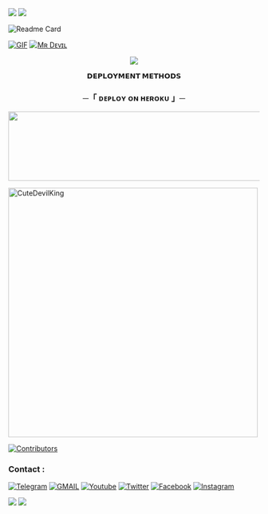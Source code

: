 <img src="https://user-images.githubusercontent.com/73097560/115834477-dbab4500-a447-11eb-908a-139a6edaec5c.gif"> 
<img src="https://user-images.githubusercontent.com/73097560/115834477-dbab4500-a447-11eb-908a-139a6edaec5c.gif">

![Readme Card](https://github-readme-stats.vercel.app/api/pin/?username=CuteDevilKing&repo=Devil_MUSIC&theme=flag-india)

[![GIF](https://github.com/CuteDevilKing/Devil_MUSIC/blob/main/Devil_MUSIC.gif)](https://github.com/CuteDevilKing)
   [![Mʀ Dᴇᴠɪʟ](https://github-stats-alpha.vercel.app/api?username=CUTEDEVIL "MRDEVIL")](https://github-stats-alpha.vercel.app/api?username=DEVILTEAM "MRDEVIL")


<p align="center">
  <img src="https://telegra.ph/file/e19b45c551773dee5569d.jpg">
</p>



<p align="center">
<b>𝗗𝗘𝗣𝗟𝗢𝗬𝗠𝗘𝗡𝗧 𝗠𝗘𝗧𝗛𝗢𝗗𝗦</b>
</p>

<h3 align="center">
    ─「 ᴅᴇᴩʟᴏʏ ᴏɴ ʜᴇʀᴏᴋᴜ 」─
</h3>

<p align="center"><a href="https://dashboard.heroku.com/new?template=https://github.com/CuteDevilKing/Devil_MUSIC"> <img src="https://img.shields.io/badge/Deploy%20On%20Heroku-green?style=for-the-badge&logo=heroku" width="1320" height="138.45"/></a></p>

  
<p><img width="500" align="center" src="https://github-readme-stats.vercel.app/api/top-langs?username=CuteDevilKing&show_icons=true&locale=en&layout=compact" alt="CuteDevilKing" /></p>


[![Contributors](https://contrib.rocks/image?repo=CuteDevilKing/Devil_USIC)](https://github.com/CuteDevilKing/Devil_MUSIC/graphs/contributors)

### Contact :
<a href="https://t.me/CuteDevil_Music"><img title="Telegram" src="https://img.shields.io/badge/Telegram-%23000000.svg?&style=for-the-badge&logo=telegram&logoColor=61DAFB"></a>
<a href="https://mail.google.com/mail/?view=cm&fs=1&to=saininaveen072005@gmail.com"><img title="GMAIL" src="https://img.shields.io/badge/Gmail-D14836?style=for-the-badge&logo=gmail&logoColor=white"></a>
<a href="https://youtube.com/fan_boy1_23"><img title="Youtube" src="https://img.shields.io/badge/youtube-%230077B5.svg?&style=for-the-badge&logo=youtube&logoColor=white"></a>
<a href="https://twitter.com/"><img title="Twitter" src="https://img.shields.io/badge/Twitter-12100E?style=for-the-badge&logo=twitter&logoColor=white"></a>
<a href="https://facebook.com/"><img title="Facebook" src="https://img.shields.io/badge/facebook-%231877F2.svg?&style=for-the-badge&logo=facebook&logoColor=white"></a>
<a href="https://instagram.com/sanatan_sarwopari_001"><img title="Instagram" src="https://img.shields.io/badge/instagram-%23E4405F.svg?&style=for-the-badge&logo=instagram&logoColor=white"></a>

<img src="https://user-images.githubusercontent.com/73097560/115834477-dbab4500-a447-11eb-908a-139a6edaec5c.gif">
<img src="https://user-images.githubusercontent.com/73097560/115834477-dbab4500-a447-11eb-908a-139a6edaec5c.gif">
